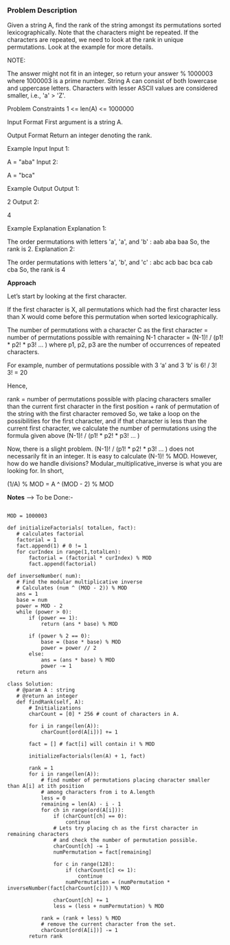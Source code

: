 ### Problem Description

Given a string A, find the rank of the string amongst its permutations sorted lexicographically. Note that the characters might be repeated. If the characters are repeated, we need to look at the rank in unique permutations. Look at the example for more details.

NOTE:

The answer might not fit in an integer, so return your answer % 1000003 where 1000003 is a prime number.
String A can consist of both lowercase and uppercase letters. Characters with lesser ASCII values are considered smaller, i.e., 'a' > 'Z'.


Problem Constraints
1 <= len(A) <= 1000000



Input Format
First argument is a string A.



Output Format
Return an integer denoting the rank.



Example Input
Input 1:

 A = "aba"
Input 2:

 A = "bca"


Example Output
Output 1:

 2
Output 2:

 4


Example Explanation
Explanation 1:

 The order permutations with letters 'a', 'a', and 'b' :
    aab
    aba 
    baa
 So, the rank is 2.
Explanation 2:

 The order permutations with letters 'a', 'b', and 'c' :
    abc
    acb 
    bac
    bca
    cab
    cba
 So, the rank is 4
 
 **Approach**
 
 Let’s start by looking at the first character.

If the first character is X, all permutations which had the first character less than X would come before this permutation 
when sorted lexicographically.

The number of permutations with a character C as the first character = number of permutations possible with remaining 
N-1 character = (N-1)! / (p1! * p2! * p3! ... ) where p1, p2, p3 are the number of occurrences of repeated characters.

For example, number of permutations possible with 3 ‘a’ and 3 ‘b’ is 6! / 3! 3! = 20

Hence,

rank = number of permutations possible with placing characters smaller than the current first character in the first position + rank of 
permutation of the string with the first character removed
So, we take a loop on the possibilities for the first character, and if that character is less than the current first character, 
we calculate the number of permutations using the formula given above (N-1)! / (p1! * p2! * p3! ... )

Now, there is a slight problem.
(N-1)! / (p1! * p2! * p3! ... ) does not necessarily fit in an integer. It is easy to calculate (N-1)! % MOD.
However, how do we handle divisions? Modular_multiplicative_inverse is what you are looking for.
In short,

(1/A) % MOD = A ^ (MOD - 2) % MOD
 
 
 **Notes**
 --> To be Done:-
 ```
 
 MOD = 1000003

def initializeFactorials( totalLen, fact):
    # calculates factorial
    factorial = 1
    fact.append(1) # 0 != 1
    for curIndex in range(1,totalLen):
        factorial = (factorial * curIndex) % MOD
        fact.append(factorial)

def inverseNumber( num):
    # Find the modular multiplicative inverse
    # Calculates (num ^ (MOD - 2)) % MOD
    ans = 1
    base = num
    power = MOD - 2
    while (power > 0):
        if (power == 1):
            return (ans * base) % MOD
        
        if (power % 2 == 0):
            base = (base * base) % MOD
            power = power // 2
        else:
            ans = (ans * base) % MOD
            power -= 1
    return ans

class Solution:
	# @param A : string
	# @return an integer
	def findRank(self, A):
        # Initializations
        charCount = [0] * 256 # count of characters in A. 
        
        for i in range(len(A)):
            charCount[ord(A[i])] += 1
        
        fact = [] # fact[i] will contain i! % MOD
        
        initializeFactorials(len(A) + 1, fact)
    
        rank = 1
        for i in range(len(A)):
            # find number of permutations placing character smaller than A[i] at ith position 
            # among characters from i to A.length 
            less = 0
            remaining = len(A) - i - 1
            for ch in range(ord(A[i])):
                if (charCount[ch] == 0):
                    continue
                # Lets try placing ch as the first character in remaining characters
                # and check the number of permutation possible.
                charCount[ch] -= 1
                numPermutation = fact[remaining]
            
                for c in range(128):
                    if (charCount[c] <= 1):
                        continue 
                    numPermutation = (numPermutation * inverseNumber(fact[charCount[c]])) % MOD
                
                charCount[ch] += 1
                less = (less + numPermutation) % MOD
            
            rank = (rank + less) % MOD
            # remove the current character from the set. 
            charCount[ord(A[i])] -= 1
        return rank
 
 ```
